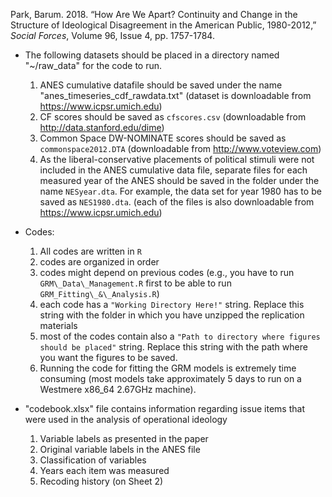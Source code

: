 

Park, Barum. 2018. “How Are We Apart? Continuity and Change in the Structure of Ideological Disagreement in the American Public, 1980-2012,” _Social Forces_, Volume 96, Issue 4, pp. 1757-1784.

- The following datasets should be placed in a directory named "~/raw_data" for the code to run.
	1) ANES cumulative datafile should be saved under the name "anes_timeseries_cdf_rawdata.txt" (dataset is downloadable from https://www.icpsr.umich.edu)
	2) CF scores should be saved as `cfscores.csv` (downloadable from http://data.stanford.edu/dime)
	3) Common Space DW-NOMINATE scores should be saved as `commonspace2012.DTA` (downloadable from http://www.voteview.com)
	4) As the liberal-conservative placements of political stimuli were not included in the ANES cumulative data file, separate files for each measured year of the ANES should be saved in the folder under the name `NESyear.dta`. For example, the data set for year 1980 has to be saved as `NES1980.dta`. (each of the files is also downloadable from https://www.icpsr.umich.edu)

- Codes:
	1) All codes are written in `R`
	2) codes are organized in order
	3) codes might depend on previous codes (e.g., you have to run `GRM\_Data\_Management.R` first to be able to run `GRM_Fitting\_&\_Analysis.R`)
	4) each code has a `"Working Directory Here!"` string. Replace this string with the folder in which you have unzipped the replication materials
	5) most of the codes contain also a `"Path to directory where figures should be placed"` string. Replace this string with the path where you want the figures to be saved.
	6) Running the code for fitting the GRM models is extremely time consuming (most models take approximately 5 days to run on a Westmere x86_64 2.67GHz machine). 

- "codebook.xlsx" file contains information regarding issue items that were used in the analysis of operational ideology
	1) Variable labels as presented in the paper
	2) Original variable labels in the ANES file
	3) Classification of variables
	4) Years each item was measured
	5) Recoding history (on Sheet 2)
